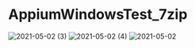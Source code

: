 # AppiumWindowsTest_7zip
![2021-05-02 (3)](https://user-images.githubusercontent.com/79919124/116827511-f09f7b00-aba1-11eb-8074-6b0316681e96.png)
![2021-05-02 (4)](https://user-images.githubusercontent.com/79919124/116827513-f1d0a800-aba1-11eb-87ae-0aa8ef84a1d9.png)
![2021-05-02](https://user-images.githubusercontent.com/79919124/116827514-f1d0a800-aba1-11eb-8160-0bee887ebed9.png)
